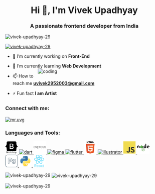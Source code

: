 <h1 align="center">Hi 👋, I'm Vivek Upadhyay</h1>
<h3 align="center">A passionate frontend developer from India</h3>

<p align="left"> <img src="https://komarev.com/ghpvc/?username=vivek-upadhyay-29&label=Profile%20views&color=0e75b6&style=flat" alt="vivek-upadhyay-29" /> </p>

<p align="left"> <a href="https://github.com/ryo-ma/github-profile-trophy"><img src="https://github-profile-trophy.vercel.app/?username=vivek-upadhyay-29" alt="vivek-upadhyay-29" /></a> </p>

- 🔭 I’m currently working on **Front-End**

- 🌱 I’m currently learning **Web Development**
<img align="right" alt="coding" width="400" src = " https://user-images.githubusercontent.com/55389276/140866485-8fb1c876-9a8f-4d6a-98dc-08c4981eaf70.gif
"> 

- 📫 How to reach me **uvivek2952003@gmail.com**

- ⚡ Fun fact **I am Artist**

<h3 align="left">Connect with me:</h3>
<p align="left">
<a href="https://instagram.com/mr.uvg" target="blank"><img align="center" src="https://raw.githubusercontent.com/rahuldkjain/github-profile-readme-generator/master/src/images/icons/Social/instagram.svg" alt="mr.uvg" height="30" width="40" /></a>
</p>

<h3 align="left">Languages and Tools:</h3>
<p align="left"> <a href="https://getbootstrap.com" target="_blank" rel="noreferrer"> <img src="https://raw.githubusercontent.com/devicons/devicon/master/icons/bootstrap/bootstrap-plain-wordmark.svg" alt="bootstrap" width="40" height="40"/> </a> <a href="https://dart.dev" target="_blank" rel="noreferrer"> <img src="https://www.vectorlogo.zone/logos/dartlang/dartlang-icon.svg" alt="dart" width="40" height="40"/> </a> <a href="https://expressjs.com" target="_blank" rel="noreferrer"> <img src="https://raw.githubusercontent.com/devicons/devicon/master/icons/express/express-original-wordmark.svg" alt="express" width="40" height="40"/> </a> <a href="https://www.figma.com/" target="_blank" rel="noreferrer"> <img src="https://www.vectorlogo.zone/logos/figma/figma-icon.svg" alt="figma" width="40" height="40"/> </a> <a href="https://flutter.dev" target="_blank" rel="noreferrer"> <img src="https://www.vectorlogo.zone/logos/flutterio/flutterio-icon.svg" alt="flutter" width="40" height="40"/> </a> <a href="https://www.w3.org/html/" target="_blank" rel="noreferrer"> <img src="https://raw.githubusercontent.com/devicons/devicon/master/icons/html5/html5-original-wordmark.svg" alt="html5" width="40" height="40"/> </a> <a href="https://www.adobe.com/in/products/illustrator.html" target="_blank" rel="noreferrer"> <img src="https://www.vectorlogo.zone/logos/adobe_illustrator/adobe_illustrator-icon.svg" alt="illustrator" width="40" height="40"/> </a> <a href="https://developer.mozilla.org/en-US/docs/Web/JavaScript" target="_blank" rel="noreferrer"> <img src="https://raw.githubusercontent.com/devicons/devicon/master/icons/javascript/javascript-original.svg" alt="javascript" width="40" height="40"/> </a> <a href="https://nodejs.org" target="_blank" rel="noreferrer"> <img src="https://raw.githubusercontent.com/devicons/devicon/master/icons/nodejs/nodejs-original-wordmark.svg" alt="nodejs" width="40" height="40"/> </a> <a href="https://www.photoshop.com/en" target="_blank" rel="noreferrer"> <img src="https://raw.githubusercontent.com/devicons/devicon/master/icons/photoshop/photoshop-line.svg" alt="photoshop" width="40" height="40"/> </a> <a href="https://www.python.org" target="_blank" rel="noreferrer"> <img src="https://raw.githubusercontent.com/devicons/devicon/master/icons/python/python-original.svg" alt="python" width="40" height="40"/> </a> <a href="https://reactjs.org/" target="_blank" rel="noreferrer"> <img src="https://raw.githubusercontent.com/devicons/devicon/master/icons/react/react-original-wordmark.svg" alt="react" width="40" height="40"/> </a> </p>

<p><img align="left" src="https://github-readme-stats.vercel.app/api/top-langs?username=vivek-upadhyay-29&show_icons=true&locale=en&layout=compact" alt="vivek-upadhyay-29" /></p>

<p>&nbsp;<img align="center" src="https://github-readme-stats.vercel.app/api?username=vivek-upadhyay-29&show_icons=true&locale=en" alt="vivek-upadhyay-29" /></p>

<p><img align="center" src="https://github-readme-streak-stats.herokuapp.com/?user=vivek-upadhyay-29&" alt="vivek-upadhyay-29" /></p>
